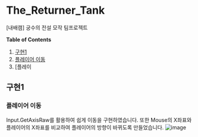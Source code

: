 # The_Returner_Tank
[내배캠] 궁수의 전설 모작 팀프로젝트

**Table of Contents**
1. [구현1](#구현1)
  1. [플레이어 이동](#플레이어-이동)
  1. [플레이

## 구현1

### 플레이어 이동
Input.GetAxisRaw를 활용하여 쉽게 이동을 구현하였습니다. 또한 Mouse의 X좌표와 플레이어의 X좌표를 비교하여 플레이어의 방향이 바뀌도록 만들었습니다.
![image](https://github.com/user-attachments/assets/02e8948d-7e40-41d8-becd-8e2e59e49407)

